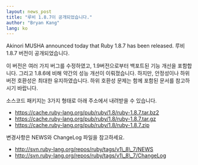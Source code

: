 ```yaml
---
layout: news_post
title: "루비 1.8.7이 공개되었습니다."
author: "Bryan Kang"
lang: ko
---
```


Akinori MUSHA announced today that Ruby 1.8.7 has been released. 루비
1.8.7 버전이 공개되었습니다.

이 버전은 여러 가지 버그를 수정하였고, 1.9버전으로부터 백포트된 기능 개선을 포함합니다. 그리고 1.8.6에 비해 약간의 성능
개선이 이뤄졌습니다. 하지만, 안정성이나 하위버전 호환성은 최대한 유지하였습니다. 하위 호환성 문제는 함께 포함된 문서를
참고하시기 바랍니다.

소스코드 패키지는 3가지 형태로 아래 주소에서 내려받을 수 있습니다.

* https://cache.ruby-lang.org/pub/ruby/1.8/ruby-1.8.7.tar.bz2
* https://cache.ruby-lang.org/pub/ruby/1.8/ruby-1.8.7.tar.gz
* https://cache.ruby-lang.org/pub/ruby/1.8/ruby-1.8.7.zip

변경사항은 NEWS와 ChangeLog 파일을 참고하세요.

* http://svn.ruby-lang.org/repos/ruby/tags/v1\_8\_7/NEWS
* http://svn.ruby-lang.org/repos/ruby/tags/v1\_8\_7/ChangeLog

